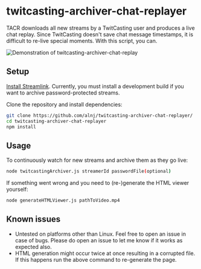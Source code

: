 # twitcasting-archiver-chat-replayer
TACR downloads all new streams by a TwitCasting user and produces a live chat replay.
Since TwitCasting doesn't save chat message timestamps, it is difficult to re-live special moments.
With this script, you can.

![Demonstration of twitcasting-archiver-chat-replay](https://i.imgur.com/g4yKiG2.gif)

## Setup
[Install Streamlink](https://streamlink.github.io/install.html). Currently, you must install a development build if you want to archive password-protected streams.

Clone the repository and install dependencies:
```sh
git clone https://github.com/alnj/twitcasting-archiver-chat-replayer/
cd twitcasting-archiver-chat-replayer
npm install
```

## Usage
To continuously watch for new streams and archive them as they go live:
```sh
node twitcastingArchiver.js streamerId passwordFile(optional)
```

If something went wrong and you need to (re-)generate the HTML viewer yourself:
```sh
node generateHTMLViewer.js pathToVideo.mp4
```

## Known issues
- Untested on platforms other than Linux. Feel free to open an issue in case of bugs. Please do open an issue to let me know if it works as expected also.
- HTML generation might occur twice at once resulting in a corrupted file. If this happens run the above command to re-generate the page.
